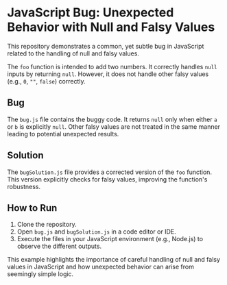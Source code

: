 # JavaScript Bug: Unexpected Behavior with Null and Falsy Values

This repository demonstrates a common, yet subtle bug in JavaScript related to the handling of null and falsy values.

The `foo` function is intended to add two numbers. It correctly handles `null` inputs by returning `null`. However, it does not handle other falsy values (e.g., `0`, `""`, `false`) correctly.

## Bug

The `bug.js` file contains the buggy code. It returns `null` only when either `a` or `b` is explicitly `null`.  Other falsy values are not treated in the same manner leading to potential unexpected results.

## Solution

The `bugSolution.js` file provides a corrected version of the `foo` function. This version explicitly checks for falsy values, improving the function's robustness.

## How to Run

1. Clone the repository.
2. Open `bug.js` and `bugSolution.js` in a code editor or IDE.
3. Execute the files in your JavaScript environment (e.g., Node.js) to observe the different outputs.

This example highlights the importance of careful handling of null and falsy values in JavaScript and how unexpected behavior can arise from seemingly simple logic.